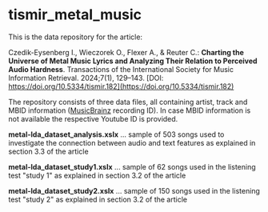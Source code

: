 # tismir_metal_music
This is the data repository for the article:

Czedik-Eysenberg I., Wieczorek O., Flexer A., & Reuter C.: **Charting the Universe of Metal Music Lyrics and Analyzing Their Relation to Perceived Audio Hardness**. Transactions of the International Society for Music Information Retrieval. 2024;7(1), 129–143. [DOI: https://doi.org/10.5334/tismir.182](https://doi.org/10.5334/tismir.182)


The repository consists of three data files, all containing artist, track and MBID information ([MusicBrainz](https://musicbrainz.org/) recording ID). In case MBID information is not available the respective Youtube ID is provided.

**metal-lda_dataset_analysis.xslx** ... sample of 503 songs used to investigate the connection between audio and
text features as explained in section 3.3 of the article

**metal-lda_dataset_study1.xslx** ... sample of 62 songs used in the listening test "study 1" as explained in section 3.2 of the article

**metal-lda_dataset_study2.xslx** ... sample of 150 songs used in the listening test "study 2" as explained in section 3.2 of the article


